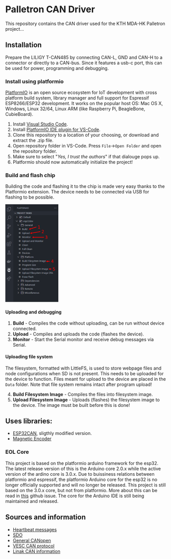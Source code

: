# Palletron CAN Driver
This repository contains the CAN driver used for the KTH MDA-HK Palletron project...

## Installation
Prepare the LILIGY T-CAN485 by connecting CAN-L, GND and CAN-H to a connector or directly to a CAN-bus. Since it features a usb-c port, this can be used for power, programming and debugging. 

### Install using platformio
[PlatformIO](http://platformio.org) is an open source ecosystem for IoT development with cross platform build system, library manager and full support for Espressif ESP8266/ESP32 development. It works on the popular host OS: Mac OS X, Windows, Linux 32/64, Linux ARM (like Raspberry Pi, BeagleBone, CubieBoard).

1. Install [Visual Studio Code](https://code.visualstudio.com/download).
2. Install [PlatformIO IDE plugin for VS-Code](https://platformio.org/install/ide?install=vscode).
4. Clone this repository to a location of your choosing, or download and extract the .zip file.
5. Open repository folder in VS-Code. Press `File`->`Open Folder` and open the repository folder.
6. Make sure to select "*Yes, I trust the authors*" if that dialouge pops up.
7. Platformio should now automatically initialize the project!

### Build and flash chip
Building the code and flashing it to the chip is made very easy thanks to the Platformio extension.
The device needs to be connected via USB for flashing to be possible.
<p align="left">
  <img src="Images/Platformio-Buttons.png" width="33%" height="33%">
</p>

#### Uploading and debugging
1. **Build** - Compiles the code without uploading, can be run without device connected.
2. **Upload** - Compiles and uploads the code (flashes the device).
3. **Monitor** - Start the Serial monitor and receive debug messages via Serial.

#### Uploading file system
The filesystem, formatted with LittleFS, is used to store webpage files and node configurations when SD is not present. This needs to be uploaded for the device to function.
Files meant for upload to the device are placed in the `Data` folder. Note that file system remains intact after program upload!

4. **Build Filesystem Image** - Compiles the files into filesystem image.
5. **Upload Filesystem Image** - Uploads (flashes) the filesystem image to the device. The image must be built before this is done!


## Uses libraries:
  - [ESP32CAN](https://github.com/miwagner/ESP32-Arduino-CAN), sligthly modified version.
  - [Magnetic Encoder](https://github.com/RobTillaart/AS5600/tree/master)



### EOL Core
This project is based on the platformio arduino framework for the esp32. The latest release version of this is the Arduino core 2.0.x while the active version of the ardino core is 3.0.x. Due to buissiness relations between platformio and espressif, the platformio Arduino core for the esp32 is no longer officially supported and will no longer be released. This project is still based on the 3.0.x core, but not from platformio.  More about this can be read in [this](https://github.com/platformio/platform-espressif32/issues/1225#issuecomment-2227415405) github issue. The core for the Arduino IDE is still being maintained and released. 
 

## Sources and information
 - [Heartbeat messages](https://product-help.schneider-electric.com/Machine%20Expert/V1.2/en/tm3bcprg/tm3bcprg/TM3_CANopen_Bus_Coupler/TM3_CANopen_Bus_Coupler-3.htm)
 - [SDO](https://webhelp.kollmorgen.com/akd2g/english/Content/AKD2G%20CANopen/CANopen_06_04_05%20Service%20Data%20Objects%20SDO.htm?tocpath=AKD2G%20CANopen%7CCommunication%20Profile%20%E2%80%93%20DS301%7CService%20Data%20Objects%20SDO%7C_____0)
 - [General CANopen](https://kvaser.com/about-can/higher-layer-protocols/canopen/)
 - [VESC CAN protocol](https://github.com/vedderb/bldc/blob/master/documentation/comm_can.md)
 - [Linak CAN information](https://cdn.linak.com/-/media/files/ic-and-bus-actuators/techline-canopen-user-manual-eng.pdf?_gl=1*grboug*_gcl_au*MTE2NzQ1MjE5OS4xNzI1ODg0MjE5)
